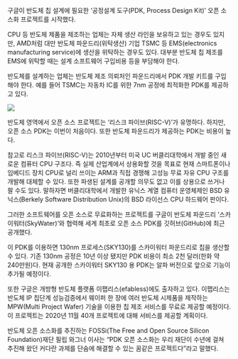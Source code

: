 구글이 반도체 칩 설계에 필요한 ‘공정설계 도구(PDK, Process Design Kit)’ 오픈 소스화 프로젝트를 시작했다.

CPU 등 반도체 제품을 제조하는 업체는 자체 생산 라인을 보유하고 있는 경우도 있지만, AMD처럼 대만 반도체 파운드리(위탁생산) 기업 TSMC 등 EMS(electronics manufacturing service)에 생산을 위탁하는 경우도 있다. 대부분 반도체 칩 제조를 EMS에 위탁할 때는 설계 소프트웨어 구입비용 등을 부담해야 한다. 

반도체를 설계하는 업체는 반도체 제조 의뢰처인 파운드리에서 PDK 개발 키트를 구입해야 한다. 예를 들어 TSMC는 자동차 IC를 위한 7nm 공정에 최적화한 PDK를 제공하고 있다. 


![](http://www.itnews.or.kr/wp-content/uploads/2020/07/%EC%BA%A1%EC%B2%98-1.png)

반도체 영역에서 오픈 소스 프로젝트는 ‘리스크 파이브(RISC-V)’가 유명하다. 하지만, 오픈 소스 PDK는 이번이 처음이다. 또한 반도체 파운드리가 제공하는 PDK는 비용이 높다. 

참고로 리스크 파이브(RISC-V)는 2010년부터 미국 UC 버클리대학에서 개발 중인 새로운 컴퓨터 CPU 구조다. 즉 실제 산업계에서 상용화할 것을 목표로 현재 스마트폰이나 임베디드 장치 CPU로 널리 쓰이는 ARM과 직접 경쟁해 고성능 무료 자유 CPU 구조를 개발해 대체할 수 있다. 또한 파생된 설계를 공개할 의무도 없고 이를 상용으로 쓰거나 팔 수도 있다. 말하자면 버클리대학에서 개발한 유닉스 계열 컴퓨터 운영체제인 BSD 유닉스(Berkely Software Distribution Unix)의 BSD 라이선스 CPU 하드웨어 판이다.

그러한 소프트웨어를 오픈 소스로 무료화하는 프로젝트를 구글이 반도체 파운드리 ‘스카이워터(SkyWater)’와 협력해 세계 최초로 오픈 소스 PDK를 깃허브(GitHub)에 최근 공개했다. 

이 PDK를 이용하면 130nm 프로세스(SKY130)를 스카이워터 파운드리로 칩을 생산할 수 있다. 기존 130nm 공정은 10년 이상 됐지만 PDK 비용이 최소 2천 달러(한화 약 240만원)다. 현재 공개한 스카이워터 SKY130 용 PDK는 알파 버전으로 앞으로 기능이 추가될 예정이다. 



또한 구글은 개방형 반도체 플랫폼 이팹리스(efabless)에도 출자하고 있다. 이팹리스는 반도체 IP 칩단계 성능검증에서 웨이퍼 한 장에 여러 반도체 시제품을 제작하는 MPW(Multi Project Wafer) 기술을 이용한 칩 제조 서비스를 무료로 제공할 예정이다. 이 프로젝트는 2020년 11월 40개 프로젝트에 대해 서비스를 제공할 계획이다.

반도체 오픈 소스화를 추진하는 FOSSi(The Free and Open Source Silicon Foundation)재단 필립 와그너 이사는 “PDK 오픈 소스화는 우리 재단이 수년에 걸쳐 추진해 왔던 커다란 과제를 단숨에 해결할 수 있는 꿈같은 프로젝트다”라고 말했다.

